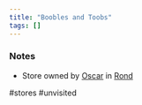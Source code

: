 ```yaml
---
title: "Boobles and Toobs"
tags: []
---
```


### Notes
- Store owned by [Oscar](content/NPCs/Oscar.md) in [Rond](content/Places/Rond.md)

#stores #unvisited 